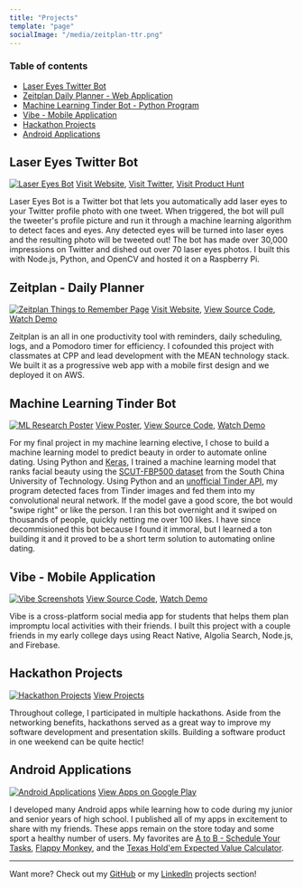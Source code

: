 ```yaml
---
title: "Projects"
template: "page"
socialImage: "/media/zeitplan-ttr.png"
---
```


### Table of contents

+ [Laser Eyes Twitter Bot](#laser-eyes-twitter-bot)
+ [Zeitplan Daily Planner - Web Application](#zeitplan---daily-planner)
+ [Machine Learning Tinder Bot - Python Program](#machine-learning-tinder-bot)
+ [Vibe - Mobile Application](#vibe---mobile-application)
+ [Hackathon Projects](#hackathon-projects)
+ [Android Applications](#android-applications)

## Laser Eyes Twitter Bot

[![Laser Eyes Bot](/media/lasereyesbot.jpeg "Laser Eyes Bot")](https://lasereyesbot.com/)
[Visit Website](https://lasereyesbot.com/), [Visit Twitter](https://twitter.com/LaserEyesBot), [Visit Product Hunt](https://www.producthunt.com/posts/laser-eyes-bot)

Laser Eyes Bot is a Twitter bot that lets you automatically add laser eyes to your Twitter profile photo with one tweet. When triggered, the bot will pull the tweeter's profile picture and run it through a machine learning algorithm to detect faces and eyes. Any detected eyes will be turned into laser eyes and the resulting photo will be tweeted out! The bot has made over 30,000 impressions on Twitter and dished out over 70 laser eyes photos. I built this with Node.js, Python, and OpenCV and hosted it on a Raspberry Pi.

## Zeitplan - Daily Planner

[![Zeitplan Things to Remember Page](/media/zeitplan-ttr.png "Zeitplan Things to Remember Page")](https://zeitplan.me/)
[Visit Website](https://zeitplan.me/), [View Source Code](https://github.com/synchronizedBroncos/zeitplan), [Watch Demo](https://youtu.be/piDXvITGJ6U?t=3)

Zeitplan is an all in one productivity tool with reminders, daily scheduling, logs, and a Pomodoro timer for efficiency. I cofounded this project with classmates at CPP and lead development with the MEAN technology stack. We built it as a progressive web app with a mobile first design and we deployed it on AWS.

## Machine Learning Tinder Bot

[![ML Research Poster](/media/ml-poster.png "ML Research Poster")](https://github.com/Abraham21/tinder-ml-bot/blob/master/MLPoster.pdf)
[View Poster](https://github.com/Abraham21/tinder-ml-bot/blob/master/MLPoster.pdf), [View Source Code](https://github.com/Abraham21/tinder-ml-bot), [Watch Demo](https://youtu.be/476KFv_YhzM)

For my final project in my machine learning elective, I chose to build a machine learning model to predict beauty in order to automate online dating. Using Python and [Keras](https://keras.io/), I trained a machine learning model that ranks facial beauty using the [SCUT-FBP500 dataset](https://github.com/HCIILAB/SCUT-FBP5500-Database-Release) from the South China University of Technology. Using Python and an [unofficial Tinder API](https://github.com/charliewolf/pynder), my program detected faces from Tinder images and fed them into my convolutional neural network. If the model gave a good score, the bot would "swipe right" or like the person. I ran this bot overnight and it swiped on thousands of people, quickly netting me over 100 likes. I have since decommisioned this bot because I found it immoral, but I learned a ton building it and it proved to be a short term solution to automating online dating.

## Vibe - Mobile Application

[![Vibe Screenshots](/media/vibe.PNG "Vibe Screenshots")](https://github.com/project-vibe/vibe)
[View Source Code](https://github.com/project-vibe/vibe), [Watch Demo](https://youtu.be/V1bC-v58Few)

Vibe is a cross-platform social media app for students that helps them plan impromptu local activities with their friends. I built this project with a couple friends in my early college days using React Native, Algolia Search, Node.js, and Firebase.

## Hackathon Projects

[![Hackathon Projects](/media/hackathons.PNG "Hackathon Projects")](https://devpost.com/aayepremian)
[View Projects](https://devpost.com/aayepremian)

Throughout college, I participated in multiple hackathons. Aside from the networking benefits, hackathons served as a great way to improve my software development and presentation skills. Building a software product in one weekend can be quite hectic!

## Android Applications

[![Android Applications](/media/android.PNG "Android Applications")](https://play.google.com/store/apps/developer?id=Abraham+Yepremian)
[View Apps on Google Play](https://play.google.com/store/apps/developer?id=Abraham+Yepremian)

I developed many Android apps while learning how to code during my junior and senior years of high school. I published all of my apps in excitement to share with my friends. These apps remain on the store today and some sport a healthy number of users. My favorites are [A to B - Schedule Your Tasks](https://play.google.com/store/apps/details?id=tk.abestudying.atob), [Flappy Monkey](https://play.google.com/store/apps/details?id=tk.abestudying.fartingmonkey), and the [Texas Hold'em Expected Value Calculator](https://play.google.com/store/apps/details?id=tk.abestudying.expectedvaluecalculator).

---

Want more? Check out my [GitHub](https://github.com/Abraham21) or my [LinkedIn](https://www.linkedin.com/in/ayepremian/) projects section!
